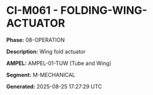 # CI-M061 - FOLDING-WING-ACTUATOR

**Phase:** 08-OPERATION

**Description:** Wing fold actuator

**AMPEL:** AMPEL-01-TUW (Tube and Wing)

**Segment:** M-MECHANICAL

**Generated:** 2025-08-25 17:27:29 UTC
